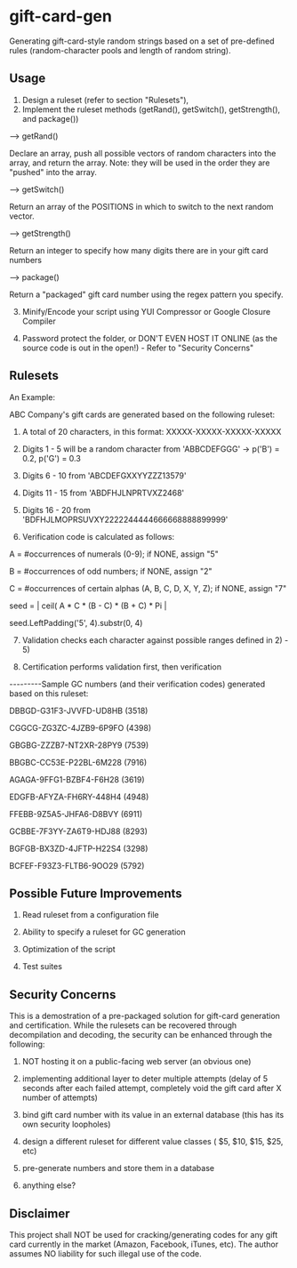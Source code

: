 gift-card-gen
===============

Generating gift-card-style random strings based on a set of pre-defined rules (random-character pools and length of random string).

Usage
-----

1) Design a ruleset (refer to section "Rulesets"), 
2) Implement the ruleset methods (getRand(), getSwitch(), getStrength(), and package())

--> getRand()

Declare an array, push all possible vectors of random characters into the array, and return the array.  Note: they will be used in the order they are "pushed" into the array.

--> getSwitch()

Return an array of the POSITIONS in which to switch to the next random vector.

--> getStrength()

Return an integer to specify how many digits there are in your gift card numbers

--> package()

Return a "packaged" gift card number using the regex pattern you specify.

3) Minify/Encode your script using YUI Compressor or Google Closure Compiler

4) Password protect the folder, or DON'T EVEN HOST IT ONLINE (as the source code is out in the open!) - Refer to "Security Concerns"

Rulesets
--------

An Example:

ABC Company's gift cards are generated based on the following ruleset:

1) A total of 20 characters, in this format: XXXXX-XXXXX-XXXXX-XXXXX

2) Digits 1 - 5 will be a random character from 'ABBCDEFGGG' -> p('B') = 0.2, p('G') = 0.3 

3) Digits 6 - 10 from 'ABCDEFGXXYYZZZ13579'

4) Digits 11 - 15 from 'ABDFHJLNPRTVXZ2468'

5) Digits 16 - 20 from 'BDFHJLMOPRSUVXY2222244444666668888899999'

6) Verification code is calculated as follows:

A = \#occurrences of numerals (0-9); if NONE, assign "5"

B = \#occurrences of odd numbers; if NONE, assign "2"

C = \#occurrences of certain alphas (A, B, C, D, X, Y, Z); if NONE, assign "7"

seed = | ceil( A * C * (B - C) * (B + C) * Pi |

seed.LeftPadding('5', 4).substr(0, 4)

7) Validation checks each character against possible ranges defined in 2) - 5)

8) Certification performs validation first, then verification


---------Sample GC numbers (and their verification codes) generated based on this ruleset:

DBBGD-G31F3-JVVFD-UD8HB   (3518)<br>

CGGCG-ZG3ZC-4JZB9-6P9FO   (4398)

GBGBG-ZZZB7-NT2XR-28PY9   (7539)

BBGBC-CC53E-P22BL-6M228   (7916)

AGAGA-9FFG1-BZBF4-F6H28   (3619)

EDGFB-AFYZA-FH6RY-448H4   (4948)

FFEBB-9Z5A5-JHFA6-D8BVY   (6911)

GCBBE-7F3YY-ZA6T9-HDJ88   (8293)

BGFGB-BX3ZD-4JFTP-H22S4   (3298)

BCFEF-F93Z3-FLTB6-9OO29   (5792)


Possible Future Improvements
----------------------------


1) Read ruleset from a configuration file

2) Ability to specify a ruleset for GC generation 

3) Optimization of the script

4) Test suites

Security Concerns
-----------------

This is a demostration of a pre-packaged solution for gift-card generation and certification.  While the rulesets can be recovered through decompilation and decoding, the security can be enhanced through the following:

1) NOT hosting it on a public-facing web server (an obvious one)

2) implementing additional layer to deter multiple attempts (delay of 5 seconds after each failed attempt, completely void the gift card after X number of 
attempts)

3) bind gift card number with its value in an external database (this has its own security loopholes)

4) design a different ruleset for different value classes ( $5, $10, $15, $25, etc)

5) pre-generate numbers and store them in a database

6) anything else?

Disclaimer
----------

This project shall NOT be used for cracking/generating codes for any gift card currently in the market (Amazon, Facebook, iTunes, etc).  The author assumes NO liability for such illegal use of the code.
